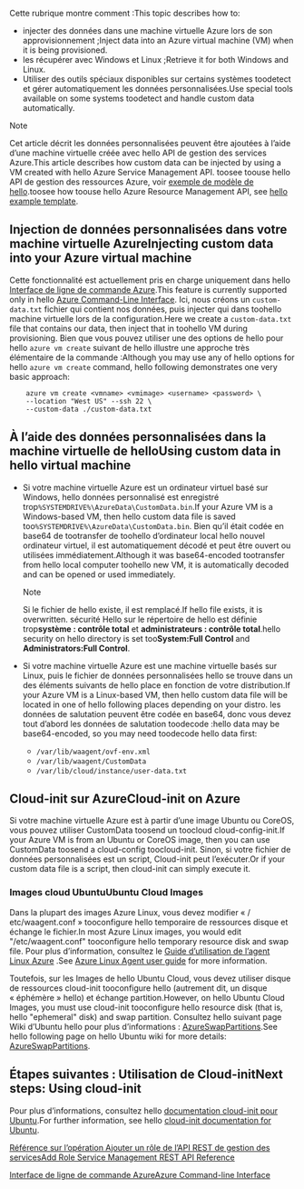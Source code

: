 


<span data-ttu-id="bf59c-101">Cette rubrique montre comment :</span><span class="sxs-lookup"><span data-stu-id="bf59c-101">This topic describes how to:</span></span>

* <span data-ttu-id="bf59c-102">injecter des données dans une machine virtuelle Azure lors de son approvisionnement ;</span><span class="sxs-lookup"><span data-stu-id="bf59c-102">Inject data into an Azure virtual machine (VM) when it is being provisioned.</span></span>
* <span data-ttu-id="bf59c-103">les récupérer avec Windows et Linux ;</span><span class="sxs-lookup"><span data-stu-id="bf59c-103">Retrieve it for both Windows and Linux.</span></span>
* <span data-ttu-id="bf59c-104">Utiliser des outils spéciaux disponibles sur certains systèmes toodetect et gérer automatiquement les données personnalisées.</span><span class="sxs-lookup"><span data-stu-id="bf59c-104">Use special tools available on some systems toodetect and handle custom data automatically.</span></span>

> [!NOTE]
> <span data-ttu-id="bf59c-105">Cet article décrit les données personnalisées peuvent être ajoutées à l’aide d’une machine virtuelle créée avec hello API de gestion des services Azure.</span><span class="sxs-lookup"><span data-stu-id="bf59c-105">This article describes how custom data can be injected by using a VM created with hello Azure Service Management API.</span></span> <span data-ttu-id="bf59c-106">toosee toouse hello API de gestion des ressources Azure, voir [exemple de modèle de hello](https://github.com/Azure/azure-quickstart-templates/tree/master/101-vm-customdata).</span><span class="sxs-lookup"><span data-stu-id="bf59c-106">toosee how toouse hello Azure Resource Management API, see [hello example template](https://github.com/Azure/azure-quickstart-templates/tree/master/101-vm-customdata).</span></span>
> 
> 

## <a name="injecting-custom-data-into-your-azure-virtual-machine"></a><span data-ttu-id="bf59c-107">Injection de données personnalisées dans votre machine virtuelle Azure</span><span class="sxs-lookup"><span data-stu-id="bf59c-107">Injecting custom data into your Azure virtual machine</span></span>
<span data-ttu-id="bf59c-108">Cette fonctionnalité est actuellement pris en charge uniquement dans hello [Interface de ligne de commande Azure](https://github.com/Azure/azure-xplat-cli).</span><span class="sxs-lookup"><span data-stu-id="bf59c-108">This feature is currently supported only in hello [Azure Command-Line Interface](https://github.com/Azure/azure-xplat-cli).</span></span> <span data-ttu-id="bf59c-109">Ici, nous créons un `custom-data.txt` fichier qui contient nos données, puis injecter qui dans toohello machine virtuelle lors de la configuration.</span><span class="sxs-lookup"><span data-stu-id="bf59c-109">Here we create a `custom-data.txt` file that contains our data, then inject that in toohello VM during provisioning.</span></span> <span data-ttu-id="bf59c-110">Bien que vous pouvez utiliser une des options de hello pour hello `azure vm create` suivant de hello illustre une approche très élémentaire de la commande :</span><span class="sxs-lookup"><span data-stu-id="bf59c-110">Although you may use any of hello options for hello `azure vm create` command, hello following demonstrates one very basic approach:</span></span>

```
    azure vm create <vmname> <vmimage> <username> <password> \  
    --location "West US" --ssh 22 \  
    --custom-data ./custom-data.txt  
```


## <a name="using-custom-data-in-hello-virtual-machine"></a><span data-ttu-id="bf59c-111">À l’aide des données personnalisées dans la machine virtuelle de hello</span><span class="sxs-lookup"><span data-stu-id="bf59c-111">Using custom data in hello virtual machine</span></span>
* <span data-ttu-id="bf59c-112">Si votre machine virtuelle Azure est un ordinateur virtuel basé sur Windows, hello données personnalisé est enregistré trop`%SYSTEMDRIVE%\AzureData\CustomData.bin`.</span><span class="sxs-lookup"><span data-stu-id="bf59c-112">If your Azure VM is a Windows-based VM, then hello custom data file is saved too`%SYSTEMDRIVE%\AzureData\CustomData.bin`.</span></span> <span data-ttu-id="bf59c-113">Bien qu’il était codée en base64 de tootransfer de toohello d’ordinateur local hello nouvel ordinateur virtuel, il est automatiquement décodé et peut être ouvert ou utilisées immédiatement.</span><span class="sxs-lookup"><span data-stu-id="bf59c-113">Although it was base64-encoded tootransfer from hello local computer toohello new VM, it is automatically decoded and can be opened or used immediately.</span></span>
  
  > [!NOTE]
  > <span data-ttu-id="bf59c-114">Si le fichier de hello existe, il est remplacé.</span><span class="sxs-lookup"><span data-stu-id="bf59c-114">If hello file exists, it is overwritten.</span></span> <span data-ttu-id="bf59c-115">sécurité Hello sur le répertoire de hello est définie trop**système : contrôle total** et **administrateurs : contrôle total**.</span><span class="sxs-lookup"><span data-stu-id="bf59c-115">hello security on hello directory is set too**System:Full Control** and **Administrators:Full Control**.</span></span>
  > 
  > 
* <span data-ttu-id="bf59c-116">Si votre machine virtuelle Azure est une machine virtuelle basés sur Linux, puis le fichier de données personnalisées hello se trouve dans un des éléments suivants de hello place en fonction de votre distribution.</span><span class="sxs-lookup"><span data-stu-id="bf59c-116">If your Azure VM is a Linux-based VM, then hello custom data file will be located in one of hello following places depending on your distro.</span></span> <span data-ttu-id="bf59c-117">les données de salutation peuvent être codée en base64, donc vous devez tout d’abord les données de salutation toodecode :</span><span class="sxs-lookup"><span data-stu-id="bf59c-117">hello data may be base64-encoded, so you may need toodecode hello data first:</span></span>
  
  * `/var/lib/waagent/ovf-env.xml`
  * `/var/lib/waagent/CustomData`
  * `/var/lib/cloud/instance/user-data.txt` 

## <a name="cloud-init-on-azure"></a><span data-ttu-id="bf59c-118">Cloud-init sur Azure</span><span class="sxs-lookup"><span data-stu-id="bf59c-118">Cloud-init on Azure</span></span>
<span data-ttu-id="bf59c-119">Si votre machine virtuelle Azure est à partir d’une image Ubuntu ou CoreOS, vous pouvez utiliser CustomData toosend un toocloud cloud-config-init.</span><span class="sxs-lookup"><span data-stu-id="bf59c-119">If your Azure VM is from an Ubuntu or CoreOS image, then you can use CustomData toosend a cloud-config toocloud-init.</span></span> <span data-ttu-id="bf59c-120">Sinon, si votre fichier de données personnalisées est un script, Cloud-init peut l’exécuter.</span><span class="sxs-lookup"><span data-stu-id="bf59c-120">Or if your custom data file is a script, then cloud-init can simply execute it.</span></span>

### <a name="ubuntu-cloud-images"></a><span data-ttu-id="bf59c-121">Images cloud Ubuntu</span><span class="sxs-lookup"><span data-stu-id="bf59c-121">Ubuntu Cloud Images</span></span>
<span data-ttu-id="bf59c-122">Dans la plupart des images Azure Linux, vous devez modifier « / etc/waagent.conf » tooconfigure hello temporaire de ressources disque et échange le fichier.</span><span class="sxs-lookup"><span data-stu-id="bf59c-122">In most Azure Linux images, you would edit "/etc/waagent.conf" tooconfigure hello temporary resource disk and swap file.</span></span> <span data-ttu-id="bf59c-123">Pour plus d’information, consultez le [Guide d’utilisation de l’agent Linux Azure](../articles/virtual-machines/linux/agent-user-guide.md?toc=%2fazure%2fvirtual-machines%2flinux%2ftoc.json) .</span><span class="sxs-lookup"><span data-stu-id="bf59c-123">See [Azure Linux Agent user guide](../articles/virtual-machines/linux/agent-user-guide.md?toc=%2fazure%2fvirtual-machines%2flinux%2ftoc.json) for more information.</span></span>

<span data-ttu-id="bf59c-124">Toutefois, sur les Images de hello Ubuntu Cloud, vous devez utiliser disque de ressources cloud-init tooconfigure hello (autrement dit, un disque « éphémère » hello) et échange partition.</span><span class="sxs-lookup"><span data-stu-id="bf59c-124">However, on hello Ubuntu Cloud Images, you must use cloud-init tooconfigure hello resource disk (that is, hello "ephemeral" disk) and swap partition.</span></span> <span data-ttu-id="bf59c-125">Consultez hello suivant page Wiki d’Ubuntu hello pour plus d’informations : [AzureSwapPartitions](https://wiki.ubuntu.com/AzureSwapPartitions).</span><span class="sxs-lookup"><span data-stu-id="bf59c-125">See hello following page on hello Ubuntu wiki for more details: [AzureSwapPartitions](https://wiki.ubuntu.com/AzureSwapPartitions).</span></span>

<!--Every topic should have next steps and links toohello next logical set of content tookeep hello customer engaged-->
## <a name="next-steps-using-cloud-init"></a><span data-ttu-id="bf59c-126">Étapes suivantes : Utilisation de Cloud-init</span><span class="sxs-lookup"><span data-stu-id="bf59c-126">Next steps: Using cloud-init</span></span>
<span data-ttu-id="bf59c-127">Pour plus d’informations, consultez hello [documentation cloud-init pour Ubuntu](https://help.ubuntu.com/community/CloudInit).</span><span class="sxs-lookup"><span data-stu-id="bf59c-127">For further information, see hello [cloud-init documentation for Ubuntu](https://help.ubuntu.com/community/CloudInit).</span></span>

<!--Link references-->
[<span data-ttu-id="bf59c-128">Référence sur l’opération Ajouter un rôle de l’API REST de gestion des services</span><span class="sxs-lookup"><span data-stu-id="bf59c-128">Add Role Service Management REST API Reference</span></span>](http://msdn.microsoft.com/library/azure/jj157186.aspx)

[<span data-ttu-id="bf59c-129">Interface de ligne de commande Azure</span><span class="sxs-lookup"><span data-stu-id="bf59c-129">Azure Command-line Interface</span></span>](https://github.com/Azure/azure-xplat-cli)

